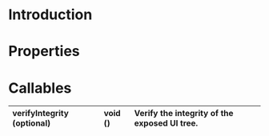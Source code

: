 # Introduction #


# Properties #


# Callables #

| verifyIntegrity (optional) | void () | Verify the integrity of the exposed UI tree. |
|:---------------------------|:--------|:---------------------------------------------|
